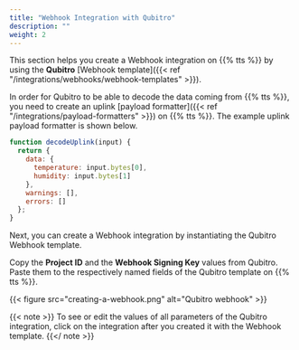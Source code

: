 ```yaml
---
title: "Webhook Integration with Qubitro"
description: ""
weight: 2
---
```


This section helps you create a Webhook integration on {{% tts %}} by using the **Qubitro** [Webhook template]({{< ref "/integrations/webhooks/webhook-templates" >}}).

<!--more--> 

In order for Qubitro to be able to decode the data coming from {{% tts %}}, you need to create an uplink [payload formatter]({{< ref "/integrations/payload-formatters" >}}) on {{% tts %}}. The example uplink payload formatter is shown below.

```js
function decodeUplink(input) {
  return {
    data: {
      temperature: input.bytes[0],
      humidity: input.bytes[1]
    },
    warnings: [],
    errors: []
  };
}
```

Next, you can create a Webhook integration by instantiating the Qubitro Webhook template.

Copy the **Project ID** and the **Webhook Signing Key** values from Qubitro. Paste them to the respectively named fields of the Qubitro template on {{% tts %}}.

{{< figure src="creating-a-webhook.png" alt="Qubitro webhook" >}}

{{< note >}} To see or edit the values of all parameters of the Qubitro integration, click on the integration after you created it with the Webhook template. {{</ note >}}
